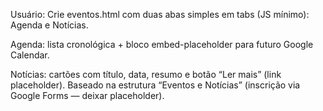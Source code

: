 Usuário:
Crie eventos.html com duas abas simples em tabs (JS mínimo): Agenda e Notícias.

Agenda: lista cronológica + bloco embed-placeholder para futuro Google Calendar.

Notícias: cartões com título, data, resumo e botão “Ler mais” (link placeholder).
Baseado na estrutura “Eventos e Notícias” (inscrição via Google Forms — deixar placeholder).
